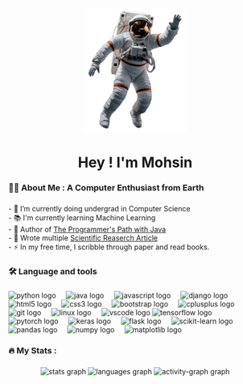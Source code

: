 <div align="center">
  <img height="250" src="Me.png"  />
</div>

###

<div align="center">
</div>

###
<!-- 
<div align="center">
  <img src="https://visitor-badge.laobi.icu/badge?page_id=mohsinwarind.mohsinwarind&"  />
</div> -->

###

<h1 align="center">Hey ! I'm Mohsin</h1>

###

<h3 align="left">👩‍💻  About Me : A Computer Enthusiast from Earth</h3>

###

<p align="left">
  - 🔭 I’m currently doing undergrad in Computer Science<br>
  - 📚 I'm currently learning Machine Learning<br>
  - 📖 Author of <a href="https://www.goodreads.com/book/show/219191579-the-programmer-s-path-with-java" target="_blank">The Programmer's Path with Java</a><br>
  - 🔬 Wrote multiple 
    <a href="https://scholar.google.com/citations?hl=en&user=AC005NoAAAAJ" target="_blank">Scientific Reaserch Article</a><br>
  - ⚡ In my free time, I scribble through paper and read books.
</p>


###

<h3 align="left">🛠 Language and tools</h3>

###

<div align="left">
  <img src="https://cdn.jsdelivr.net/gh/devicons/devicon/icons/python/python-original.svg" height="40" alt="python logo"  />
  <img width="12" />
  <img src="https://cdn.jsdelivr.net/gh/devicons/devicon/icons/java/java-original.svg" height="40" alt="java logo"  />
  <img width="12" />
  <img src="https://cdn.jsdelivr.net/gh/devicons/devicon/icons/javascript/javascript-original.svg" height="40" alt="javascript logo"  />
  <img width="12" />
  <img src="https://cdn.jsdelivr.net/gh/devicons/devicon/icons/django/django-plain.svg" height="40" alt="django logo"  />
  <img width="12" />
  <img src="https://cdn.jsdelivr.net/gh/devicons/devicon/icons/html5/html5-plain.svg" height="40" alt="html5 logo"  />
  <img width="12" />
  <img src="https://cdn.jsdelivr.net/gh/devicons/devicon/icons/css3/css3-plain.svg" height="40" alt="css3 logo"  />
  <img width="12" />
  <img src="https://cdn.jsdelivr.net/gh/devicons/devicon/icons/bootstrap/bootstrap-original.svg" height="40" alt="bootstrap logo"  />
  <img width="12" />
  <img src="https://cdn.jsdelivr.net/gh/devicons/devicon/icons/cplusplus/cplusplus-original.svg" height="40" alt="cplusplus logo"  />
  <img width="12" />
  <img src="https://cdn.jsdelivr.net/gh/devicons/devicon/icons/git/git-original.svg" height="40" alt="git logo"  />
  <img width="12" />
  <img src="https://cdn.jsdelivr.net/gh/devicons/devicon/icons/linux/linux-original.svg" height="40" alt="linux logo"  />
  <img width="12" />
  <img src="https://cdn.jsdelivr.net/gh/devicons/devicon/icons/vscode/vscode-original.svg" height="40" alt="vscode logo"  />
  <img src="https://cdn.jsdelivr.net/gh/devicons/devicon/icons/tensorflow/tensorflow-original.svg" height="40" alt="tensorflow logo" />
  <img width="12" />
  <img src="https://cdn.jsdelivr.net/gh/devicons/devicon/icons/pytorch/pytorch-original.svg" height="40" alt="pytorch logo" />
  <img width="12" />
  <img src="https://upload.wikimedia.org/wikipedia/commons/a/ae/Keras_logo.svg" height="40" alt="keras logo" />
  <img width="12" />
  <img src="https://cdn.jsdelivr.net/gh/devicons/devicon/icons/flask/flask-original.svg" height="40" alt="flask logo" />
  <img width="12" />
  <img src="https://upload.wikimedia.org/wikipedia/commons/0/05/Scikit_learn_logo_small.svg" height="40" alt="scikit-learn logo" />
  <img width="12" />
  <img src="https://cdn.jsdelivr.net/gh/devicons/devicon/icons/pandas/pandas-original.svg" height="40" alt="pandas logo" />
  <img width="12" />
  <img src="https://cdn.jsdelivr.net/gh/devicons/devicon/icons/numpy/numpy-original.svg" height="40" alt="numpy logo" />
  <img width="12" />
  <img src="https://upload.wikimedia.org/wikipedia/commons/8/84/Matplotlib_icon.svg" height="40" alt="matplotlib logo" />
</div>

###

<h3 align="left">🔥   My Stats :</h3>

###

<div align="center">
  <img src="https://github-readme-stats.vercel.app/api?username=mohsinwarind&hide_title=true&hide_rank=true&show_icons=true&include_all_commits=true&count_private=true&disable_animations=false&theme=dark&locale=en&hide_border=true&order=1" height="250" alt="stats graph"  />
  <img src="https://github-readme-stats.vercel.app/api/top-langs?username=mohsinwarind&locale=en&hide_title=false&layout=compact&card_width=320&langs_count=5&theme=dark&hide_border=true&order=2&custom_title=Languages%20Used" height="150" alt="languages graph"  />
  <!-- <img src="https://streak-stats.demolab.com?user=mohsinwarind&locale=en&mode=daily&theme=dark&hide_border=true&border_radius=5&order=3" height="220" alt="streak graph"  /> -->
  <img src="https://github-readme-activity-graph.vercel.app/graph?username=mohsinwarind&theme=github-dark&hide_border=true&area=true&hide_title=true" height="150" alt="activity-graph graph"  />
</div>

###
